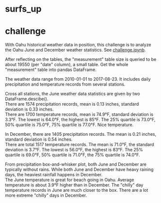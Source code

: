 # surfs_up

# challenge
With Oahu historical weather data in position, this challenge is to analyze the Oahu June and December weather statistics. See [challenge.ipynb](https://github.com/pqrt12/surfs_up/blob/master/challenge.ipynb).

After reflecting on the tables, the "measurement" table size is queried to be about 19550 (per "date" column), a small table. Get the whole "measurement" table into pandas DataFrame.

The weather data range from 2010-01-01 to 2017-08-23. It includes daily precipitation and temperature records from several stations.

Cross all stations, the June weather data statistics are given by two DataFrame.descibe().  
There are 1574 precipitation records, mean is 0.13 inches, standard deviation is 0.33 inches.  
There are 1700 temperature records, mean is 74.9&deg;F, standard deviation is 3.3&deg;F. The lowest is 64.0&deg;F, the highest is 85&deg;F. The 25% quartile is 73.0&deg;F, 50% quartile is 75.0&deg;F, 75% quartile is 77.0&deg;F. Nice temperature. 

In December, there are 1405 precipitation records. The mean is 0.21 inches, standard deviation is 0.54 inches.  
There are total 1517 temperature records. The mean is 71.0&deg;F, the standard deviation is 3.7&deg;F. The lowest is 56.0&deg;F, the highest is 83&deg;F. The 25% quartile is 69.0&deg;F, 50% quartile is 71.0&deg;F, the 75% quartile is 74.0&deg;F. 

From precipitation box-and-whisker plot, both June and December are typically without rains. While both June and December have heavy raining days, the heaviest rainfall happens in December.  
The June temperature is great for beach going in Oahu. Average temperature is about 3.9&deg;F higher than in December. The "chilly" day temperature records in June are much closer to the box. There are a lot more extreme "chilly" days in December.

